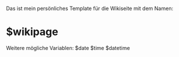 Das ist mein
persönliches Template
für die Wikiseite
mit dem Namen:
# $wikipage  

Weitere mögliche
Variablen:
$date
$time
$datetime


